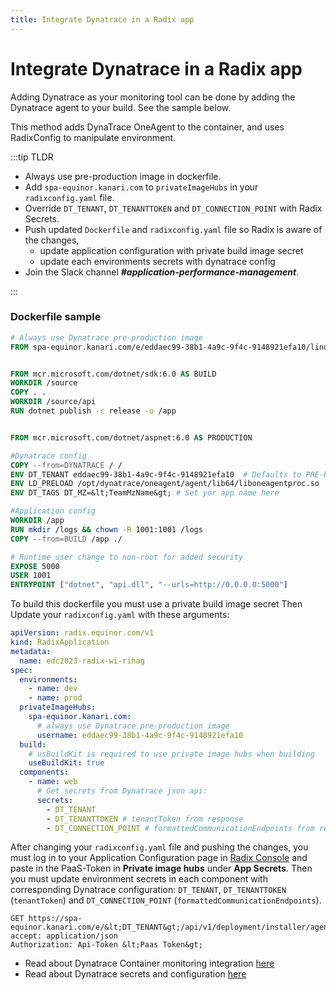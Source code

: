 ```yaml
---
title: Integrate Dynatrace in a Radix app
---
```


# Integrate Dynatrace in a Radix app

Adding Dynatrace as your monitoring tool can be done by adding the Dynatrace agent to your build. See the sample below.

This method adds DynaTrace OneAgent to the container, and uses RadixConfig to manipulate environment.

:::tip TLDR
- Always use pre-production image in dockerfile.
- Add `spa-equinor.kanari.com` to `privateImageHubs` in your `radixconfig.yaml` file.
- Override `DT_TENANT`, `DT_TENANTTOKEN` and `DT_CONNECTION_POINT` with Radix Secrets.
- Push updated `Dockerfile` and `radixconfig.yaml` file so Radix is aware of the changes,
  - update application configuration with private build image secret
  - update each environments secrets with dynatrace config  
- Join the Slack channel ***#application-performance-management***.

:::

### Dockerfile sample

```dockerfile
# Always use Dynatrace pre-production image
FROM spa-equinor.kanari.com/e/eddaec99-38b1-4a9c-9f4c-9148921efa10/linux/oneagent-codemodules:all AS DYNATRACE


FROM mcr.microsoft.com/dotnet/sdk:6.0 AS BUILD
WORKDIR /source
COPY . .
WORKDIR /source/api
RUN dotnet publish -c release -o /app


FROM mcr.microsoft.com/dotnet/aspnet:6.0 AS PRODUCTION 

#Dynatrace config
COPY --from=DYNATRACE / /
ENV DT_TENANT eddaec99-38b1-4a9c-9f4c-9148921efa10  # Defaults to PRE-PRODUCTION, can be changed in RadixConfig for Prod
ENV LD_PRELOAD /opt/dynatrace/oneagent/agent/lib64/liboneagentproc.so
ENV DT_TAGS DT_MZ=&lt;TeamMzName&gt; # Set yor app name here

#Application config
WORKDIR /app
RUN mkdir /logs && chown -R 1001:1001 /logs
COPY --from=BUILD /app ./

# Runtime user change to non-root for added security
EXPOSE 5000
USER 1001
ENTRYPOINT ["dotnet", "api.dll", "--urls=http://0.0.0.0:5000"]
```

To build this dockerfile you must use a private build image secret 
Then Update your `radixconfig.yaml` with these arguments:

```yaml
apiVersion: radix.equinor.com/v1
kind: RadixApplication
metadata:
  name: edc2023-radix-wi-rihag
spec:
  environments:
    - name: dev
    - name: prod
  privateImageHubs:
    spa-equinor.kanari.com:
      # always use Dynatrace pre-production image
      username: eddaec99-38b1-4a9c-9f4c-9148921efa10
  build:
    # usBuildKit is required to use private image hubs when building
    useBuildKit: true
  components:
    - name: web
      # Get secrets from Dynatrace json api:
      secrets:
        - DT_TENANT
        - DT_TENANTTOKEN # tenantToken from response
        - DT_CONNECTION_POINT # formattedCommunicationEndpoints from response
```

After changing your `radixconfig.yaml` file and pushing the changes, you must log in to your Application Configuration page in [Radix Console](https://console.radix.equinor.com) and paste in the PaaS-Token in **Private image hubs** under **App Secrets**. 
Then you must update environment secrets in each component with corresponding Dynatrace configuration: `DT_TENANT`, `DT_TENANTTOKEN` (`tenantToken`) and `DT_CONNECTION_POINT` (`formattedCommunicationEndpoints`).
```request
GET https://spa-equinor.kanari.com/e/&lt;DT_TENANT&gt;/api/v1/deployment/installer/agent/connectioninfo
accept: application/json
Authorization: Api-Token &lt;Paas Token&gt;
```

- Read about Dynatrace Container monitoring integration [here](https://statoilsrm.sharepoint.com/sites/applicationperformancemanagement/SitePages/Container-monitoring---attaching-to-a-management-zone.aspx)
- Read about Dynatrace secrets and configuration [here](https://statoilsrm.sharepoint.com/sites/applicationperformancemanagement/SitePages/Install-on-Linux.aspx)
